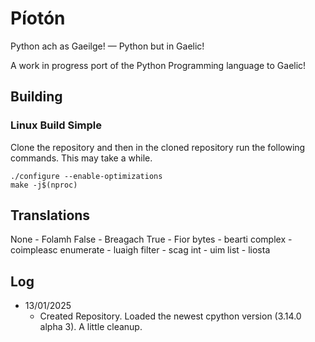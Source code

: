 # Píotón

Python ach as Gaeilge! — Python but in Gaelic!

A work in progress port of the Python Programming language to Gaelic!

## Building
### Linux Build Simple

Clone the repository and then in the cloned repository run the following commands. This may take a while.

````commandline
./configure --enable-optimizations
make -j$(nproc)
````
## Translations

None - Folamh
False - Breagach
True - Fior
bytes - bearti
complex - coimpleasc
enumerate - luaigh
filter - scag
int - uim
list - liosta

## Log

* 13/01/2025
    * Created Repository. Loaded the newest cpython version (3.14.0 alpha 3). A little cleanup.
